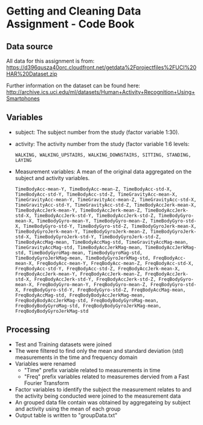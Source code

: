 # Getting and Cleaning Data Assignment - Code Book

## Data source
All data for this assignment is from:
https://d396qusza40orc.cloudfront.net/getdata%2Fprojectfiles%2FUCI%20HAR%20Dataset.zip

Further information on the dataset can be found here:
http://archive.ics.uci.edu/ml/datasets/Human+Activity+Recognition+Using+Smartphones

## Variables
* subject: The subject number from the study (factor variable 1:30).
* activity: The activity number from the study (factor variable 1:6 levels:

      WALKING, WALKING_UPSTAIRS, WALKING_DOWNSTAIRS, SITTING, STANDING, LAYING
* Measurement variables: A mean of the original data aggregated on the subject and activity variables.

      TimeBodyAcc-mean-Y, TimeBodyAcc-mean-Z, TimeBodyAcc-std-X, TimeBodyAcc-std-Y, TimeBodyAcc-std-Z, TimeGravityAcc-mean-X, TimeGravityAcc-mean-Y, TimeGravityAcc-mean-Z, TimeGravityAcc-std-X, TimeGravityAcc-std-Y, TimeGravityAcc-std-Z, TimeBodyAccJerk-mean-X, TimeBodyAccJerk-mean-Y, TimeBodyAccJerk-mean-Z, TimeBodyAccJerk-std-X, TimeBodyAccJerk-std-Y, TimeBodyAccJerk-std-Z, TimeBodyGyro-mean-X, TimeBodyGyro-mean-Y, TimeBodyGyro-mean-Z, TimeBodyGyro-std-X, TimeBodyGyro-std-Y, TimeBodyGyro-std-Z, TimeBodyGyroJerk-mean-X, TimeBodyGyroJerk-mean-Y, TimeBodyGyroJerk-mean-Z, TimeBodyGyroJerk-std-X, TimeBodyGyroJerk-std-Y, TimeBodyGyroJerk-std-Z, TimeBodyAccMag-mean, TimeBodyAccMag-std, TimeGravityAccMag-mean, TimeGravityAccMag-std, TimeBodyAccJerkMag-mean, TimeBodyAccJerkMag-std, TimeBodyGyroMag-mean, TimeBodyGyroMag-std, TimeBodyGyroJerkMag-mean, TimeBodyGyroJerkMag-std, FreqBodyAcc-mean-X, FreqBodyAcc-mean-Y, FreqBodyAcc-mean-Z, FreqBodyAcc-std-X, FreqBodyAcc-std-Y, FreqBodyAcc-std-Z, FreqBodyAccJerk-mean-X, FreqBodyAccJerk-mean-Y, FreqBodyAccJerk-mean-Z, FreqBodyAccJerk-std-X, FreqBodyAccJerk-std-Y, FreqBodyAccJerk-std-Z, FreqBodyGyro-mean-X, FreqBodyGyro-mean-Y, FreqBodyGyro-mean-Z, FreqBodyGyro-std-X, FreqBodyGyro-std-Y, FreqBodyGyro-std-Z, FreqBodyAccMag-mean, FreqBodyAccMag-std, FreqBodyBodyAccJerkMag-mean, FreqBodyBodyAccJerkMag-std, FreqBodyBodyGyroMag-mean, FreqBodyBodyGyroMag-std, FreqBodyBodyGyroJerkMag-mean, FreqBodyBodyGyroJerkMag-std

## Processing
* Test and Training datasets were joined
* The were filtered to find only the mean and standard deviation (std) measurements in the time and frequency domain
* Variables were renamed
  * "Time" prefix variable related to measurements in time
  * "Freq" prefix variables related to measuremes dervied from a Fast Fourier Transform
* Factor variables to identify the subject the measurement relates to and the activity being conducted were joined to the measurement data
* An grouped data file contain was obtained by aggregateing by subject and activity using the mean of each group
* Output table is written to "groupData.txt"